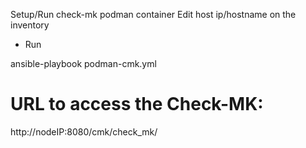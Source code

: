 Setup/Run check-mk podman container
Edit host ip/hostname on the inventory

* Run

ansible-playbook podman-cmk.yml

# URL to access the Check-MK: 
http://nodeIP:8080/cmk/check_mk/